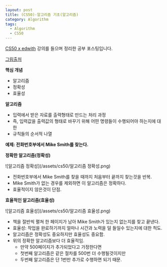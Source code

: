 ```yaml
---
layout: post
title: (CS50)-알고리즘 기초(알고리즘)
category: Algorithm
tags:
  - Algorithm
  - CS50
---
```




[CS50 x edwith](https://www.edwith.org/cs50/) 강의를 들으며 정리한 공부 포스팅입니다.

[그림출처](https://www.edwith.org/cs50/lecture/22851/)



**핵심 개념**

- 알고리즘
- 정확성
- 효율성



**알고리즘**

- 입력에서 받은 자료를 출력형태로 만드는 처리 과정
- 즉, 입력값을 출력값의 형태로 바꾸기 위해 어떤 명령들이 수행되어야 하는지에 대한
- 규칙들의 순서적 나열





**예제: 전화번호부에서 Mike Smith를 찾는다.**



**정확한 알고리즘(정확성)**

![알고리즘 정확성](/assets/cs50/알고리즘 정확성.png)

- 전화번호부에서 Mike Smith를 찾을 때까지 처음부터 끝까지 찾는것을 반복.
- Mike Smith가 없는 경우를 제외하면 이 알고리즘은 정확하다.
- 효율적이지 않은것이 단점.



**효율적인 알고리즘(효율성)**

![알고리즘 효율성](/assets/cs50/알고리즘 효율성.png)

- 책을 절반씩 펼쳐 한 페이지가 남아 Mike Smith가 있는지 없는지를 찾고 끝낸다. 
- 효율성: 작업을 완료하기까지 얼마나 시간과 노력을 덜 들일수 있는지에 대한 척도.
- 알고리즘은 정확성도 중요하지만 효율성도 중요함.
- 위의 정확한 알고리즘보다 더 효율적임.
  - 만약 500페이지가 추가되었다고 가정한다면
  - 첫번째 알고리즘은 같은 절차를 500번 더 수행될것이지만
  - 두번째 알고리즘은 단 1번만 추가로 수행하면 되기 때문.